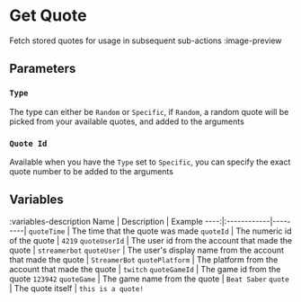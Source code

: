 # Get Quote
Fetch stored quotes for usage in subsequent sub-actions
:image-preview

## Parameters
### `Type`
The type can either be `Random` or `Specific`, if `Random`, a random quote will be picked from your available quotes, and added to the arguments

### `Quote Id`
Available when you have the `Type` set to `Specific`, you can specify the exact quote number to be added to the arguments

## Variables
:variables-description
Name | Description | Example
----:|:------------|---------|
`quoteTime` | The time that the quote was made
`quoteId` | The numeric id of the quote | `4219`
`quoteUserId` | The user id from the account that made the quote | `streamerbot`
`quoteUser` | The user's display name from the account that made the quote | `StreamerBot`
`quotePlatform` | The platform from the account that made the quote | `twitch`
`quoteGameId` | The game id from the quote `123942`
`quoteGame` | The game name from the quote | `Beat Saber`
`quote` | The quote itself | `this is a quote!`